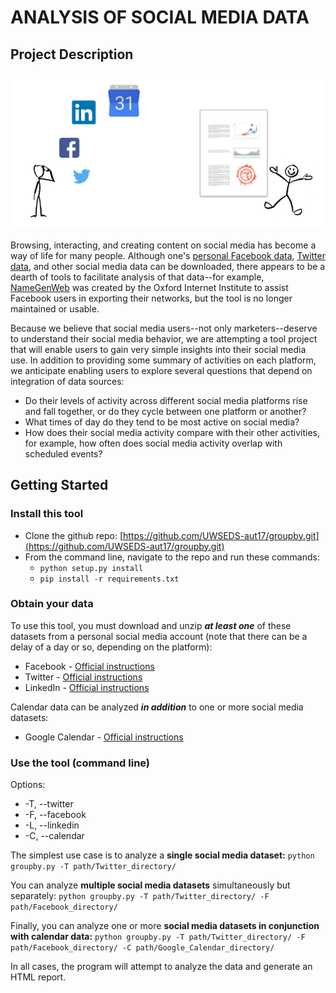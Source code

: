 
# ANALYSIS OF SOCIAL MEDIA DATA

## Project Description

![](doc/project-vision.png)

Browsing, interacting, and creating content on social media has become a way of life for many people. Although one's [personal Facebook data](https://www.facebook.com/help/131112897028467), [Twitter data](https://support.twitter.com/articles/20170160#), and other social media data can be downloaded, there appears to be a dearth of tools to facilitate analysis of that data--for example, [NameGenWeb](https://github.com/oxfordinternetinstitute/NameGenWeb) was created by the Oxford Internet Institute to assist Facebook users in exporting their networks, but the tool is no longer maintained or usable. 

Because we believe that social media users--not only marketers--deserve to understand their social media behavior, we are attempting a tool project that will enable users to gain very simple insights into their social media use. In addition to providing some summary of activities on each platform, we anticipate enabling users to explore several questions that depend on integration of data sources:

- Do their levels of activity across different social media platforms rise and fall together, or do they cycle between one platform or another? 
- What times of day do they tend to be most active on social media?
- How does their social media activity compare with their other activities, for example, how often does social media activity overlap with scheduled events?


## Getting Started

### Install this tool

- Clone the github repo: [https://github.com/UWSEDS-aut17/groupby.git](https://github.com/UWSEDS-aut17/groupby.git)
- From the command line, navigate to the repo and run these commands:
  - `python setup.py install`
  - `pip install -r requirements.txt`

### Obtain your data

To use this tool, you must download and unzip ***at least one*** of these datasets from a personal social media account (note that there can be a delay of a day or so, depending on the platform):

- Facebook - [Official instructions](https://www.facebook.com/help/131112897028467)
- Twitter - [Official instructions](https://support.twitter.com/articles/20170160#)
- LinkedIn - [Official instructions](https://www.linkedin.com/help/linkedin/answer/50191/accessing-your-account-data?lang=en)

Calendar data can be analyzed ***in addition*** to one or more social media datasets:

- Google Calendar - [Official instructions](https://support.google.com/calendar/answer/37111?hl=en)

### Use the tool (command line)

Options:

- \-T, --twitter
- \-F, --facebook 
- \-L, --linkedin
- \-C, --calendar

The simplest use case is to analyze a **single social media dataset:** `python groupby.py -T path/Twitter_directory/`

You can analyze **multiple social media datasets** simultaneously but separately: `python groupby.py -T path/Twitter_directory/ -F path/Facebook_directory/`

Finally, you can analyze one or more **social media datasets in conjunction with calendar data:** `python groupby.py -T path/Twitter_directory/ -F path/Facebook_directory/ -C path/Google_Calendar_directory/`

In all cases, the program will attempt to analyze the data and generate an HTML report.



